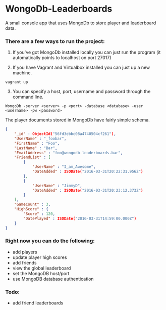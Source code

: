 # WongoDb-Leaderboards
A small console app that uses MongoDb to store player and leaderboard data. 

### There are a few ways to run the project: 

1. If you've got MongoDb installed locally you can just run the program (it automatically points to localhost on port 27017)

2. If you have Vagrant and Virtualbox installed you can just up a new machine.  
```
vagrant up
```
3. You can specify a host, port, username and password through the command line.
```
WongoDb -server <server> -p <port> -database <database> -user <username> -pw <password>
```

The player documents stored in MongoDb have fairly simple schema.

```json
{
    "_id" : ObjectId("56fd3ebbc08a4740504cf261"),
    "UserName" : "_foobar",
    "FirstName" : "Foo",
    "LastName" : "Bar",
    "EmailAddress" : "foo@wongodb-leaderboards.bar",
    "FriendList" : [ 
        {
            "UserName" : "I_am_Awesome",
            "DateAdded" : ISODate("2016-03-31T20:22:31.956Z")
        }, 
        {
            "UserName" : "JimmyD",
            "DateAdded" : ISODate("2016-03-31T20:23:12.373Z")
        }
    ],
    "GameCount" : 3,
    "HighScore" : {
        "Score" : 120,
        "DatePlayed" : ISODate("2016-03-31T14:59:00.000Z")
    }
}
```

### Right now you can do the following: 
 * add players
 * update player high scores
 * add friends
 * view the global leaderboard
 * set the MongoDB host/port
 * use MongoDB database authentication

### Todo: 
* add friend leaderboards
